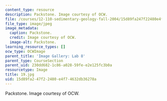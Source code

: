 ```yaml
---
content_type: resource
description: Packstone. Image courtesy of OCW.
file: /courses/12-110-sedimentary-geology-fall-2004/15d89fa247f22480e4f74632db36278a_19.jpg
file_type: image/jpeg
image_metadata:
  caption: Packstone.
  credit: Image courtesy of OCW.
  image-alt: Packstone.
learning_resource_types: []
ocw_type: OCWImage
parent_title: 'Image Gallery: Lab 8'
parent_type: CourseSection
parent_uid: 230dd682-1c86-a028-59fe-e2e125fc3b0a
resourcetype: Image
title: 19.jpg
uid: 15d89fa2-47f2-2480-e4f7-4632db36278a
---
```

Packstone. Image courtesy of OCW.

